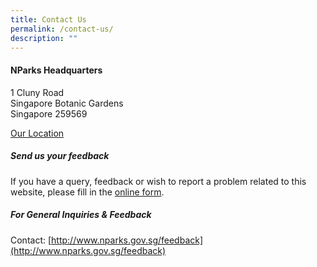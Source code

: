 ```yaml
---
title: Contact Us
permalink: /contact-us/
description: ""
---
```

#### NParks Headquarters
1 Cluny Road  
Singapore Botanic Gardens  
Singapore 259569

[Our Location](https://goo.gl/maps/EFF9uEqtTwu6ZQ2B6)


##### Send us your feedback
If you have a query, feedback or wish to report a problem related to this website, please fill in the [online form](https://www.nparks.gov.sg/contact-us).

##### For General Inquiries & Feedback
Contact: [http://www.nparks.gov.sg/feedback](http://www.nparks.gov.sg/feedback)